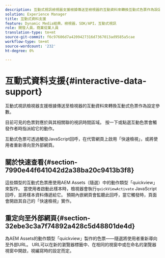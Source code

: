 ```yaml
---
description: 互動式視訊檢視器支援根據傳送至檢視器的互動資料來轉換互動式色票作為設定參數。
solution: Experience Manager
title: 互動式資料支援
feature: Dynamic Media經典，檢視器，SDK/API，互動式視訊
role: 開發人員，商業從業人員
translation-type: tm+mt
source-git-commit: f6c97606d7a4209427316d7367013ad9585a5cae
workflow-type: tm+mt
source-wordcount: '232'
ht-degree: 0%

---
```



# 互動式資料支援{#interactive-data-support}

互動式視訊檢視器支援根據傳送至檢視器的互動資料來轉換互動式色票作為設定參數。

目前可見的色票對應於與其相關聯的視訊時間區域。 按一下或點選互動色票會觸發作者時指派給它的動作。

互動式色票可透過觸發JavaScript回呼，在代管網頁上啟用「快速檢視」，或將使用者重新導向至外部網頁。

## 關於快速查看{#section-7990e44f641042d2a38ba20c9413b3f8}

這些類型的互動式色票應使用AEM Assets（隨選）中的動作類型「quickview」來製作。 當使用者啟動此樣本時，檢視器會執行`quickViewActivate` JavaScript回呼，並將樣本資料傳遞給它。 預期內嵌網頁會監聽此回呼，當它觸發時，頁面會開啟其自己的「快速檢視」實作。

## 重定向至外部網頁{#section-32ebe3c3a7f74892a428c5d48801de4d}

為AEM Assets的動作類型「quickview」製作的色票——隨選將使用者重新導向至外部URL。 URL可以在新的瀏覽器標籤中、在相同的視窗中或在命名的瀏覽器視窗中開啟，視編寫時的設定而定。
